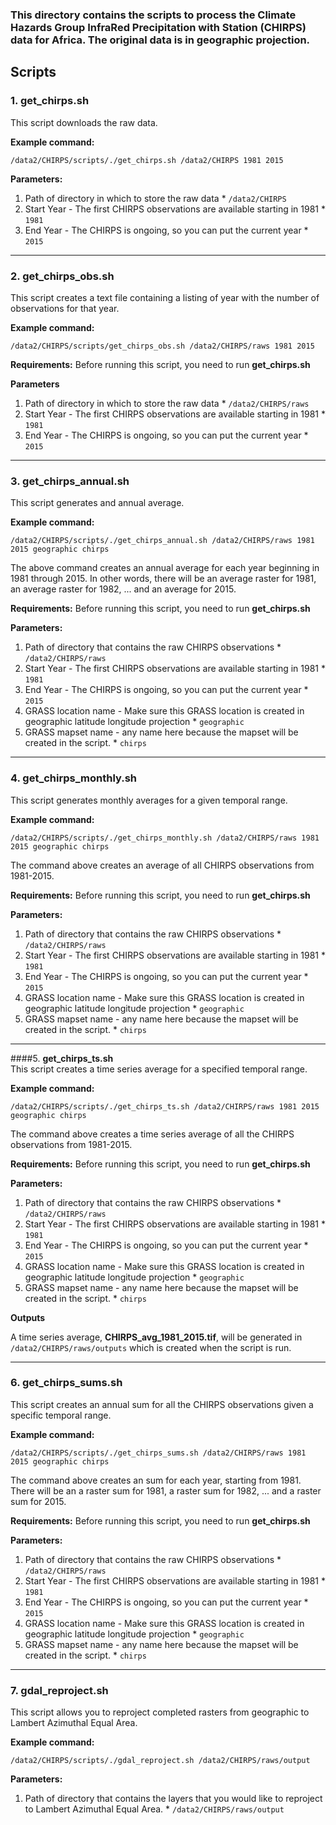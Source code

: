 ### This directory contains the scripts to process the Climate Hazards Group InfraRed Precipitation with Station (CHIRPS) data for Africa. The original data is in geographic projection.

## Scripts
### 1. **get_chirps.sh** <br/>
This script downloads the raw data.

**Example command:** 

``
/data2/CHIRPS/scripts/./get_chirps.sh /data2/CHIRPS 1981 2015
``

**Parameters:**

  1. Path of directory in which to store the raw data
    * ``/data2/CHIRPS``
  2. Start Year - The first CHIRPS observations are available starting in 1981
    * ``1981``
  3. End Year - The CHIRPS is ongoing, so you can put the current year
    * ``2015``

---
### 2. **get_chirps_obs.sh** <br/>
This script creates a text file containing a listing of year with the number of observations for that year.

**Example command:** 

``
/data2/CHIRPS/scripts/get_chirps_obs.sh /data2/CHIRPS/raws 1981 2015
``

**Requirements:**
Before running this script, you need to run **get_chirps.sh** 

**Parameters**
  1. Path of directory in which to store the raw data
    * ``/data2/CHIRPS/raws``
  2. Start Year - The first CHIRPS observations are available starting in 1981
    * ``1981``
  3. End Year - The CHIRPS is ongoing, so you can put the current year
    * ``2015``

---
### 3. **get_chirps_annual.sh** <br/>
This script generates and annual average.

**Example command:** 

``
/data2/CHIRPS/scripts/./get_chirps_annual.sh /data2/CHIRPS/raws 1981 2015 geographic chirps
``

The above command creates an annual average for each year beginning in 1981 through 2015. In other words, there will be an average raster for 1981, an average raster for 1982, ... and an average for 2015.

**Requirements:**
Before running this script, you need to run **get_chirps.sh** 

**Parameters:**

  1. Path of directory that contains the raw CHIRPS observations
    * ``/data2/CHIRPS/raws``
  2. Start Year - The first CHIRPS observations are available starting in 1981
    * ``1981``
  3. End Year - The CHIRPS is ongoing, so you can put the current year
    * ``2015``
  4. GRASS location name - Make sure this GRASS location is created in geographic latitude longitude projection
    * ``geographic``
  5. GRASS mapset name - any name here because the mapset will be created in the script.
    * ``chirps``

---
### 4. **get_chirps_monthly.sh** <br/>
This script generates monthly averages for a given temporal range.

**Example command:** 

``
/data2/CHIRPS/scripts/./get_chirps_monthly.sh /data2/CHIRPS/raws 1981 2015 geographic chirps
``

The command above creates an average of all CHIRPS observations from 1981-2015.

**Requirements:**
Before running this script, you need to run **get_chirps.sh** 

**Parameters:**

  1. Path of directory that contains the raw CHIRPS observations
    * ``/data2/CHIRPS/raws``
  2. Start Year - The first CHIRPS observations are available starting in 1981
    * ``1981``
  3. End Year - The CHIRPS is ongoing, so you can put the current year
    * ``2015``
  4. GRASS location name - Make sure this GRASS location is created in geographic latitude longitude projection
    * ``geographic``
  5. GRASS mapset name - any name here because the mapset will be created in the script.
    * ``chirps``

---
####5. **get_chirps_ts.sh** <br/>
This script creates a time series average for a specified temporal range.

**Example command:** 

``
/data2/CHIRPS/scripts/./get_chirps_ts.sh /data2/CHIRPS/raws 1981 2015 geographic chirps
``

The command above creates a time series average of all the CHIRPS observations from 1981-2015.

**Requirements:**
Before running this script, you need to run **get_chirps.sh** 

**Parameters:**

  1. Path of directory that contains the raw CHIRPS observations
    * ``/data2/CHIRPS/raws ``
  2. Start Year - The first CHIRPS observations are available starting in 1981
    * ``1981``
  3. End Year - The CHIRPS is ongoing, so you can put the current year
    * ``2015``
  4. GRASS location name - Make sure this GRASS location is created in geographic latitude longitude projection
    * ``geographic``
  5. GRASS mapset name - any name here because the mapset will be created in the script.
    * ``chirps``

**Outputs**

A time series average, **CHIRPS_avg_1981_2015.tif**, will be generated in ``/data2/CHIRPS/raws/outputs`` which is created when the script is run.

---
### 6. **get_chirps_sums.sh** <br/>
This script creates an annual sum for all the CHIRPS observations given a specific temporal range.

**Example command:** 

``
/data2/CHIRPS/scripts/./get_chirps_sums.sh /data2/CHIRPS/raws 1981 2015 geographic chirps
``

The command above creates an sum for each year, starting from 1981. There will be an a raster sum for 1981, a raster sum for 1982, ... and a raster sum for 2015.

**Requirements:**
Before running this script, you need to run **get_chirps.sh** 

**Parameters:**

  1. Path of directory that contains the raw CHIRPS observations
    * ``/data2/CHIRPS/raws``
  2. Start Year - The first CHIRPS observations are available starting in 1981
    * ``1981``
  3. End Year - The CHIRPS is ongoing, so you can put the current year
    * ``2015``
  4. GRASS location name - Make sure this GRASS location is created in geographic latitude longitude projection
    * ``geographic``
  5. GRASS mapset name - any name here because the mapset will be created in the script.
    * ``chirps``

---
### 7. **gdal_reproject.sh**<br/>
This script allows you to reproject completed rasters from geographic to Lambert Azimuthal Equal Area.

**Example command:**

``
/data2/CHIRPS/scripts/./gdal_reproject.sh /data2/CHIRPS/raws/output
``

**Parameters:**

  1. Path of directory that contains the layers that you would like to reproject to Lambert Azimuthal Equal Area.
    * ``/data2/CHIRPS/raws/output``

